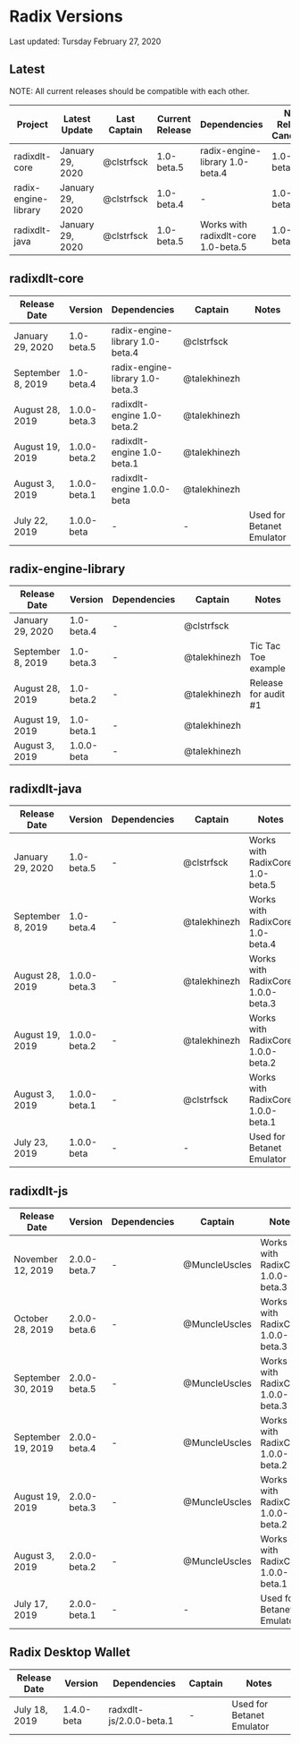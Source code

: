 # Radix Versions

Last updated: Tursday February 27, 2020

## Latest
NOTE: All current releases should be compatible with each other.

Project              | Latest Update      | Last Captain | Current Release | Dependencies                        | Next Release Candidate | Next Captain | Notes
-------------------- | -------------      | ------------ | --------------- | ----------------------------------- | ---------------------- | ------------ | -----
radixdlt-core        | January 29, 2020   | @clstrfsck   | 1.0-beta.5      | radix-engine-library 1.0-beta.4     | 1.0-beta.6             | @clstrfsck   | 
radix-engine-library | January 29, 2020   | @clstrfsck   | 1.0-beta.4      | -                                   | 1.0-beta.5             | @clstrfsck   | 
radixdlt-java        | January 29, 2020   | @clstrfsck   | 1.0-beta.5      | Works with radixdlt-core 1.0-beta.5 | 1.0-beta.6             | @clstrfsck   |

## radixdlt-core
Release Date       | Version      | Dependencies                    | Captain       | Notes
------------------ | ------------ | ------------------------------- | ------------- | -----
January 29, 2020   | 1.0-beta.5   | radix-engine-library 1.0-beta.4 | @clstrfsck    |	
September 8, 2019  | 1.0-beta.4   | radix-engine-library 1.0-beta.3 | @talekhinezh  |	
August 28, 2019    | 1.0.0-beta.3 | radixdlt-engine 1.0-beta.2      | @talekhinezh  |
August 19, 2019    | 1.0.0-beta.2 | radixdlt-engine 1.0-beta.1      | @talekhinezh  |	
August 3, 2019     | 1.0.0-beta.1 | radixdlt-engine 1.0.0-beta      | @talekhinezh  |	
July 22, 2019      | 1.0.0-beta   | -                               | -             |  Used for Betanet Emulator

## radix-engine-library
Release Date       | Version      | Dependencies                    | Captain       | Notes
------------------ | ------------ | ------------------------------- | ------------- | -----
January 29, 2020   | 1.0-beta.4   | -                               | @clstrfsck    |
September 8, 2019  | 1.0-beta.3   | -                               | @talekhinezh  | Tic Tac Toe example
August 28, 2019    | 1.0-beta.2   | -                               | @talekhinezh  | Release for audit #1
August 19, 2019    | 1.0-beta.1   | -                               | @talekhinezh  |	
August 3, 2019     | 1.0.0-beta   | -                               | @talekhinezh  |	

## radixdlt-java
Release Date       | Version      | Dependencies                    | Captain       | Notes
------------------ | ------------ | ------------------------------- | ------------- | -----
January 29, 2020   | 1.0-beta.5   | -                               | @clstrfsck    | Works with RadixCore 1.0-beta.5
September 8, 2019  | 1.0-beta.4   | -                               | @talekhinezh  | Works with RadixCore 1.0-beta.4
August 28, 2019    | 1.0.0-beta.3 | -                               | @talekhinezh  | Works with RadixCore 1.0.0-beta.3
August 19, 2019	   | 1.0.0-beta.2 | -                               | @talekhinezh  | Works with RadixCore 1.0.0-beta.2
August 3, 2019     | 1.0.0-beta.1 | -                               | @clstrfsck    | Works with RadixCore 1.0.0-beta.1
July 23, 2019      | 1.0.0-beta   | -                               | -             | Used for Betanet Emulator

## radixdlt-js
Release Date       | Version      | Dependencies                    | Captain       | Notes
------------------ | ------------ | ------------------------------- | ------------- | -----
November 12, 2019  | 2.0.0-beta.7 | -                               | @MuncleUscles | Works with RadixCore 1.0.0-beta.3
October 28, 2019   | 2.0.0-beta.6 | -                               | @MuncleUscles | Works with RadixCore 1.0.0-beta.3
September 30, 2019 | 2.0.0-beta.5 | -                               | @MuncleUscles | Works with RadixCore 1.0.0-beta.3
September 19, 2019 | 2.0.0-beta.4 | -                               | @MuncleUscles | Works with RadixCore 1.0.0-beta.2
August 19, 2019    | 2.0.0-beta.3 | -                               | @MuncleUscles | Works with RadixCore 1.0.0-beta.2
August 3, 2019     | 2.0.0-beta.2 | -                               | @MuncleUscles | Works with RadixCore 1.0.0-beta.1
July 17, 2019      | 2.0.0-beta.1 | -                               | -             | Used for Betanet Emulator

## Radix Desktop Wallet
Release Date       | Version      | Dependencies                    | Captain       | Notes
------------------ | ------------ | ------------------------------- | ------------- | -----
July 18, 2019      | 1.4.0-beta   | radxdlt-js/2.0.0-beta.1         |  -            | Used for Betanet Emulator
